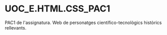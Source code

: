 # UOC_E.HTML.CSS_PAC1
PAC1 de l'assignatura. Web de personatges científico-tecnològics històrics rellevants.
